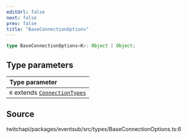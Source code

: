 ```yaml
---
editUrl: false
next: false
prev: false
title: "BaseConnectionOptions"
---
```


```ts
type BaseConnectionOptions<K>: Object | Object;
```

## Type parameters

| Type parameter |
| :------ |
| `K` extends [`ConnectionTypes`](ConnectionTypes.md) |

## Source

twitchapi/packages/eventsub/src/types/BaseConnectionOptions.ts:6
